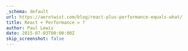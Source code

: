 ```yaml
---
_schema: default
url: https://aerotwist.com/blog/react-plus-performance-equals-what/
title: React + Performance = ?
author: Paul Lewis
date: 2015-07-03T00:00:00Z
skip_screenshot: false
---
```

